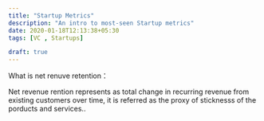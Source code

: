 ```yaml
---
title: "Startup Metrics"
description: "An intro to most-seen Startup metrics"
date: 2020-01-18T12:13:38+05:30
tags: [VC , Startups]

draft: true 
---
```


What is net renuve retention：


Net revenue rention represents as total change in recurring revenue from existing customers over time, it is referred as the proxy of sticknesss of the porducts and services..
